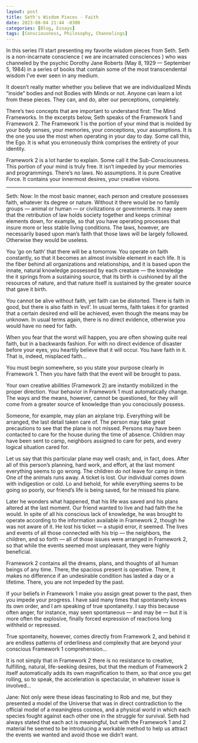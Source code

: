 ```yaml
---
layout: post
title: Seth's Wisdom Pieces - Faith
date: 2023-08-04 21:44 -0300
categories: [Blog, Essays]
tags: [Consciousness, Philosophy, Channelings]
---
```


In this series I’ll start presenting my favorite wisdom pieces from Seth. Seth is a non-incarnate conscience ( we are incarnated consciences ) who was channeled by the psychic Dorothy Jane Roberts (May 8, 1929 — September 5, 1984) in a series of books that contain some of the most transcendental wisdom I’ve ever seen in any medium.

It doesn’t really matter whether you believe that we are individualized Minds “inside” bodies and not Bodies with Minds or not. Anyone can learn a lot from these pieces. They can, and do, alter our perceptions, completely.

There’s two concepts that are important to understand first: The Mind Frameworks. In the excerpts below, Seth speaks of the Framework 1 and Framework 2. The Framework 1 is the portion of your mind that is molded by your body senses, your memories, your conceptions, your assumptions. It is the one you use the most when operating in your day to day. Some call this, the Ego. It is what you erroneously think comprises the entirety of your identity.

Framework 2 is a lot harder to explain. Some call it the Sub-Consciousness. This portion of your mind is truly free. It isn’t impeded by your memories and programmings. There’s no laws. No assumptions. It is pure Creative Force. It contains your innermost desires, your creative visions.

---

>
Seth:
Now: In the most basic manner, each person and creature possesses faith, whatever its degree or nature. Without it there would be no family groups — animal or human — or civilizations or governments. It may seem that the retribution of law holds society together and keeps criminal elements down, for example, so that you have operating processes that insure more or less stable living conditions. The laws, however, are necessarily based upon man’s faith that those laws will be largely followed. Otherwise they would be useless.

You ‘go on faith’ that there will be a tomorrow. You operate on faith constantly, so that it becomes an almost invisible element in each life. It is the fiber behind all organizations and relationships, and it is based upon the innate, natural knowledge possessed by each creature — the knowledge the it springs from a sustaining source, that its birth is cushioned by all the resources of nature, and that nature itself is sustained by the greater source that gave it birth.

You cannot be alive without faith, yet faith can be distorted. There is faith in good, but there is also faith in ‘evil’. In usual terms, faith takes it for granted that a certain desired end will be achieved, even though the means may be unknown. In usual terms again, there is no direct evidence, otherwise you would have no need for faith.

When you fear that the worst will happen, you are often showing quite real faith, but in a backwards fashion. For with no direct evidence of disaster before your eyes, you heartily believe that it will occur. You have faith in it. That is, indeed, misplaced faith…

You must begin somewhere, so you state your purpose clearly in Framework 1. Then you have faith that the event will be brought to pass.

Your own creative abilities (Framework 2) are instantly mobilized in the proper direction. Your behavior in Framework 1 must automatically change. The ways and the means, however, cannot be questioned, for they will come from a greater source of knowledge than you consciously possess.

Someone, for example, may plan an airplane trip. Everything will be arranged, the last detail taken care of. The person may take great precautions to see that the plane is not missed. Persons may have been contacted to care for the house during the time of absence. Children may have been sent to camp, neighbors assigned to care for pets, and every logical situation cared for.

Let us say that this particular plane may well crash; and, in fact, does. After all of this person’s planning, hard work, and effort, at the last moment everything seems to go wrong. The children do not leave for camp in time. One of the animals runs away. A ticket is lost. Our individual comes down with indigestion or cold. Lo and behold, for while everything seems to be going so poorly, our friend’s life is being saved, for he missed his plane.

Later he wonders what happened, that his life was saved and his plans altered at the last moment. Our friend wanted to live and had faith the he would. In spite of all his conscious lack of knowledge, he was brought to operate according to the information available in Framework 2, though he was not aware of it. He lost his ticket — a stupid error, it seemed. The lives and events of all those connected with his trip — the neighbors, the children, and so forth — all of those issues were arranged in Framework 2, so that while the events seemed most unpleasant, they were highly beneficial.

Framework 2 contains all the dreams, plans, and thoughts of all human beings of any time. There, the spacious present is operative. There, it makes no difference if an undesirable condition has lasted a day or a lifetime. There, you are not impeded by the past.

If your beliefs in Framework 1 make you assign great power to the past, then you impede your progress. I have said many times that spontaneity knows its own order, and I am speaking of true spontaneity. I say this because often anger, for instance, may seen spontaneous — and may be — but it is more often the explosive, finally forced expression of reactions long withheld or repressed.

True spontaneity, however, comes directly from Framework 2, and behind it are endless patterns of orderliness and complexity that are beyond your conscious Framework 1 comprehension…

It is not simply that in Framework 2 there is no resistance to creative, fulfilling, natural, life-seeking desires, but that the medium of Framework 2 itself automatically adds its own magnification to them, so that once you get rolling, so to speak, the acceleration is spectacular, in whatever issue is involved…

>
Jane:
Not only were these ideas fascinating to Rob and me, but they presented a model of the Universe that was in direct contradiction to the official model of a meaningless cosmos, and a physical world in which each species fought against each other one in the struggle for survival. Seth had always stated that each act is meaningful, but with the Framework 1 and 2 material he seemed to be introducing a workable method to help us attract the events we wanted and avoid those we didn’t want.
